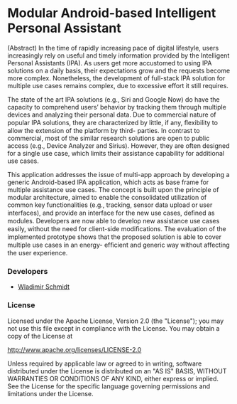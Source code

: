 # Modular Android-based Intelligent Personal Assistant

(Abstract) In the time of rapidly increasing pace of digital lifestyle, users increasingly rely on useful and timely information
provided by the Intelligent Personal Assistants (IPA). As users get more accustomed to using IPA solutions on a daily
basis, their expectations grow and the requests become more complex. Nonetheless, the development of full-stack
IPA solution for multiple use cases remains complex, due to excessive effort it still requires.

The state of the art IPA solutions (e.g., Siri and Google Now) do have the capacity to comprehend users’ behavior
by tracking them through multiple devices and analyzing their personal data. Due to commercial nature of popular
IPA solutions, they are characterized by little, if any, ﬂexibility to allow the extension of the platform by third-
parties. In contrast to commercial, most of the similar research solutions are open to public access (e.g., Device
Analyzer and Sirius). However, they are often designed for a single use case, which limits their assistance capability
for additional use cases.

This application addresses the issue of multi-app approach by developing a generic Android-based IPA application,
which acts as base frame for multiple assistance use cases. The concept is built upon the principle of modular
architecture, aimed to enable the consolidated utilization of common key functionalities (e.g., tracking, sensor
data upload or user interfaces), and provide an interface for the new use cases, deﬁned as modules. Developers are
now able to develop new assistance use cases easily, without the need for client-side modiﬁcations. The evaluation
of the implemented prototype shows that the proposed solution is able to cover multiple use cases in an energy-
efﬁcient and generic way without affecting the user experience.

### Developers
* [Wladimir Schmidt](https://github.com/wlsc)

### License
Licensed under the Apache License, Version 2.0 (the "License");
you may not use this file except in compliance with the License.
You may obtain a copy of the License at

   http://www.apache.org/licenses/LICENSE-2.0

Unless required by applicable law or agreed to in writing, software
distributed under the License is distributed on an "AS IS" BASIS,
WITHOUT WARRANTIES OR CONDITIONS OF ANY KIND, either express or implied.
See the License for the specific language governing permissions and
limitations under the License.
